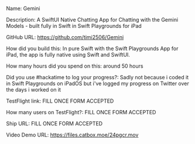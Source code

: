 Name: Gemini

Description: A SwiftUI Native Chatting App for Chatting with the Gemini Models - built fully in Swift in Swift Playgrounds for iPad

GitHub URL: https://github.com/timi2506/Gemini

How did you build this: In pure Swift with the Swift Playgrounds App for iPad, the app is fully native using Swift and SwiftUI.

How many hours did you spend on this: around 50 hours

Did you use #hackatime to log your progress?: Sadly not because i coded it in Swift Playgrounds on iPadOS but i've logged my progress on Twitter over the days i worked on it

TestFlight link: FILL ONCE FORM ACCEPTED

How many users on TestFlight?: FILL ONCE FORM ACCEPTED

Ship URL: FILL ONCE FORM ACCEPTED

Video Demo URL: https://files.catbox.moe/24pgcr.mov
